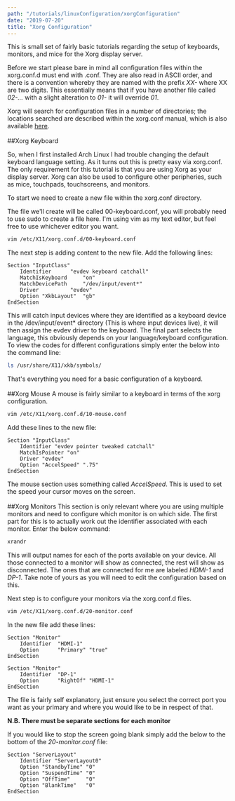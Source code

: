 ```yaml
---
path: "/tutorials/linuxConfiguration/xorgConfiguration"
date: "2019-07-20"
title: "Xorg Configuration"
---
```



This is small set of fairly basic tutorials regarding the setup of keyboards, monitors, and mice for the Xorg display server.

Before we start please bare in mind all configuration files within the xorg.conf.d must end with .conf. They are also read in ASCII order, and there is a convention whereby they are named with the prefix *XX-* where XX are two digits. This essentially means that if you have another file called *02-...* with a slight alteration to *01-* it will override *01*.

Xorg will search for configuration files in a number of directories; the locations searched are described within the xorg.conf manual, which is also available [here](ftp://www.x.org/pub/X11R6.7.0/doc/xorg.conf.5.html).
<br/><br/>
##Xorg Keyboard

So, when I first installed Arch Linux I had trouble changing the default keyboard language setting. As it turns out this is pretty easy via xorg.conf. The only requirement for this tutorial is that you are using Xorg as your display server. Xorg can also be used to configure other peripheries, such as mice, touchpads, touchscreens, and monitors.

To start we need to create a new file within the xorg.conf directory. 

The file we'll create will be called 00-keyboard.conf, you will probably need to use sudo to create a file here. I'm using vim as my text editor, but feel free to use whichever editor you want.

```bash
vim /etc/X11/xorg.conf.d/00-keyboard.conf
```

The next step is adding content to the new file. Add the following lines:

```vim{numerLines: true}
Section "InputClass"
	Identifier		"evdev keyboard catchall"
	MatchIsKeyboard 	"on"
	MatchDevicePath 	"/dev/input/event*"
	Driver 			"evdev"
	Option "XkbLayout" 	"gb"
EndSection
```

This will catch input devices where they are identified as a keyboard device in the /dev/input/event* directory (This is where input devices live), it will then assign the evdev driver to the keyboard. The final part selects the language, this obviously depends on your language/keyboard configuration. To view the codes for different configurations simply enter the below into the command line:

```bash
ls /usr/share/X11/xkb/symbols/
```

That's everything you need for a basic configuration of a keyboard.
<br/><br/>
##Xorg Mouse
A mouse is fairly similar to a keyboard in terms of the xorg configuration. 
```bash
vim /etc/X11/xorg.conf.d/10-mouse.conf
```
Add these lines to the new file:
```vim
Section "InputClass"
	Identifier "evdev pointer tweaked catchall"
	MatchIsPointer "on"
	Driver "evdev"
	Option "AccelSpeed" ".75"
EndSection
```
The mouse section uses something called *AccelSpeed*. This is used to set the speed your cursor moves on the screen.
<br/><br/>
##Xorg Monitors
This section is only relevant where you are using multiple monitors and need to configure which monitor is on which side. The first part for this is to actually work out the identifier associated with each monitor. Enter the below command:

```bash
xrandr
```

This will output names for each of the ports available on your device. All those connected to a monitor will show as connected, the rest will show as disconnected. The ones that are connected for me are labeled *HDMI-1* and *DP-1*. Take note of yours as you will need to edit the configuration based on this.

Next step is to configure your monitors via the xorg.conf.d files.

```bash
vim /etc/X11/xorg.conf.d/20-monitor.conf
```

In the new file add these lines:

```vim
Section "Monitor"
    Identifier  "HDMI-1"
    Option      "Primary" "true"
EndSection

Section "Monitor"
    Identifier  "DP-1"
    Option      "RightOf" "HDMI-1"
EndSection
```

The file is fairly self explanatory, just ensure you select the correct port you want as your primary and where you would like to be in respect of that.

**N.B. There must be separate sections for each monitor**

If you would like to stop the screen going blank simply add the below to the bottom of the *20-monitor.conf* file:

```vim
Section "ServerLayout"
    Identifier "ServerLayout0"
    Option "StandbyTime" "0"
    Option "SuspendTime" "0"
    Option "OffTime"     "0"
    Option "BlankTime"   "0"
EndSection
```